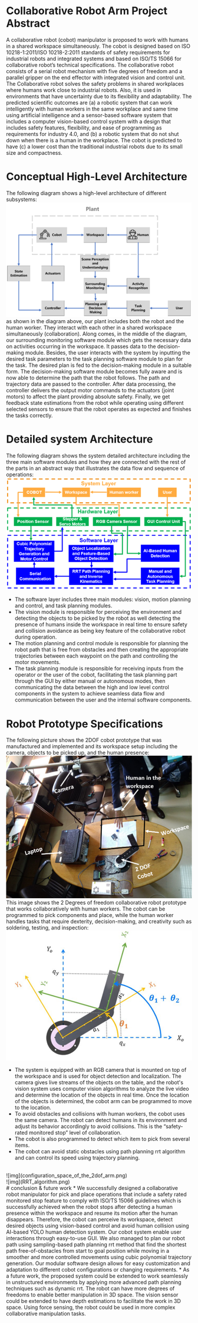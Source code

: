 # Collaborative Robot Arm Project Abstract
A collaborative robot (cobot) manipulator is proposed to work with humans in a shared workspace simultaneously. The cobot is designed based on ISO 10218-1:2011/ISO 10218-2:2011 standards of safety requirements for industrial robots and integrated systems and based on ISO/TS 15066 for collaborative robot’s technical specifications. The collaborative robot consists of a serial robot mechanism with five degrees of freedom and a parallel gripper on the end effector with integrated vision and control unit. The Collaborative robot solves the safety problems in shared workplaces where humans work close to industrial robots. Also, it is used in environments that have uncertainty due to its flexibility and adaptability. The predicted scientific outcomes are (a) a robotic system that can work intelligently with human workers in the same workplace and same time using artificial intelligence and a sensor-based software system that includes a computer vision-based control system with a design that includes safety features, flexibility, and ease of programming as requirements for industry 4.0, and (b) a robotic system that do not shut down when there is a human in the workplace. The cobot is predicted to have (c) a lower cost than the traditional industrial robots due to its small size and compactness.

# Conceptual High-Level Architecture
The following diagram shows a high-level architecture of different subsystems:
<br>
![img](concept_architecture.png)
<br>
as shown in the diagram above, our plant includes both the robot and the human worker. They interact with each other in a shared workspace simultaneously (collaboration). Along comes, in the middle of the diagram, our surrounding monitoring software module which gets the necessary data on activities occurring in the workspace. It passes data to the decision-making module. Besides, the user interacts with the system by inputting the desired task parameters to the task planning software module to plan for the task. The desired plan is fed to the decision-making module in a suitable form. The decision-making software module becomes fully aware and is now able to determine the path that the robot follows. The path and trajectory data are passed to the controller. After data processing, the controller delivers the output motor commands to the actuators (joint motors) to affect the plant providing absolute safety. Finally, we get feedback state estimations from the robot while operating using different selected sensors to ensure that the robot operates as expected and finishes the tasks correctly.

# Detailed system Architecture
The following diagram shows the system detailed architecture including the three main software modules and how they are connected with the rest of the parts in an abstract way that illustrates the data flow and sequence of operations:
<br>
![img](Detailed_system_Architecture.png)
<br>
* The software layer includes three main modules: vision, motion planning and control, and task planning modules. 
* The vision module is responsible for perceiving the environment and detecting the objects to be picked by the robot as well detecting the presence of humans inside the workspace in real time to ensure safety and collision avoidance as being key feature of the collaborative robot during operation. 
* The motion planning and control module is responsible for planning the robot path that is free from obstacles and then creating the appropriate trajectories between each waypoint on the path and controlling the motor movements.
* The task planning module is responsible for receiving inputs from the operator or the user of the cobot, facilitating the task planning part through the GUI by either manual or autonomous modes, then communicating the data between the high and low level control components in the system to achieve seamless data flow and communication between the user and the internal software components.

# Robot Prototype Specifications
The following picture shows the 2DOF cobot prototype that was manufactured and implemented and its workspace setup including the camera, objects to be picked up, and the human presence:
<br>
![img](prototype.png)
<br>
This image shows the 2 Degrees of freedom collaborative robot prototype that works collaboratively with human workers. The cobot can be programmed to pick components and place, while the human worker handles tasks that require dexterity, decision-making, and creativity such as soldering, testing, and inspection:
<br>
![img](2dof_robot.png)
<br>
* The system is equipped with an RGB camera that is mounted on top of the workspace and is used for object detection and localization. The camera gives live streams of the objects on the table, and the robot's vision system uses computer vision algorithms to analyze the live video and determine the location of the objects in real time. Once the location of the objects is determined, the cobot arm can be programmed to move to the location.
* To avoid obstacles and collisions with human workers, the cobot uses the same camera. The robot can detect humans in its environment and adjust its behavior accordingly to avoid collisions. This is the “safety-rated monitored stop” level of collaboration.
* The cobot is also programmed to detect which item to pick from several items. 
* The cobot can avoid static obstacles using path planning rrt algorithm and can control its speed using trajectory planning.
<br>
![img](configuration_space_of_the_2dof_arm.png)
<br>
![img](RRT_algorithm.png)
<br>
# conclusion & future work
* We successfully designed a collaborative robot manipulator for pick and place operations that include a safety rated monitored stop feature to comply with ISO/TS 15066 guidelines which is successfully achieved when the robot stops after detecting a human presence within the workspace and resume its motion after the human disappears. Therefore, the cobot can perceive its workspace, detect desired objects using vision-based control and avoid human collision using AI-based YOLO human detection system. Our cobot system enable user interactions through easy-to-use GUI. We also managed to plan our robot path using sampling-based path planning rrt method that find the shortest path free-of-obstacles from start to goal position while moving in a smoother and more controlled movements using cubic polynomial trajectory generation. Our modular software design allows for easy customization and adaptation to different cobot configurations or changing requirements.
* As a future work, the proposed system could be extended to work seamlessly in unstructured environments by applying more advanced path planning techniques such as dynamic rrt. The robot can have more degrees of freedoms to enable better manipulation in 3D space.  The vision sensor could be extended to have depth estimations to facilitate the work in 3D space. Using force sensing, the robot could be used in more complex collaborative manipulation tasks.
